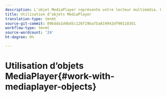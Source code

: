 ```yaml
---
description: L’objet MediaPlayer représente votre lecteur multimédia. Un MediaPlayerItem représente l’audio ou la vidéo sur votre lecteur.
title: Utilisation d’objets MediaPlayer
translation-type: tm+mt
source-git-commit: 89bdda1d4bd5c126f19ba75a819942df901183d1
workflow-type: tm+mt
source-wordcount: '24'
ht-degree: 0%

---
```



# Utilisation d’objets MediaPlayer{#work-with-mediaplayer-objects}

